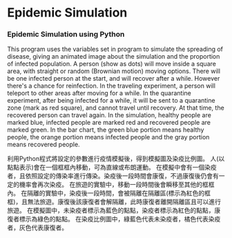 # Epidemic Simulation
### Epidemic Simulation using Python

This program uses the variables set in program to simulate the spreading of disease, giving an animated image about the simulation and the proportion of infected population.
A person (show as dots) will move inside a square area, with straight or random (Brownian motion) moving options.
There will be one infected person at the start, and will recover after a while. However there's a chance for reinfection.
In the traveling experiment, a person will teleport to other areas after moving for a while.
In the quarantine experiment, after being infected for a while, it will be sent to a quarantine zone (mark as red square), and cannot travel until recovery. At that time, the recovered person can travel again.
In the simulation, healthy people are marked blue, infected people are marked red and recovered people are marked green.
In the bar chart, the green blue portion means healthy people, the orange portion means infected people and the gray portion means recovered people.


利用Python程式將設定的參數進行疫情模擬後，得到模擬圖及染疫比例圖。
人(以點點表示)會在一個框框內移動，可為直線或布朗運動。
在模擬中會有一個染疫者，且依照設定的傳染率進行傳染。染疫後一段時間會康復，不過康復後仍會有一定的機率會再次染疫。
在旅遊的實驗中，移動一段時間後會瞬移至其他的框框內。
在隔離的實驗中，染疫後一段時間，會被隔離在隔離區(標示為紅色的框框)，且無法旅遊。康復後該康復者會解隔離，此時康復者離開隔離區且可以進行旅遊。
在模擬圖中，未染疫者標示為藍色的點點，染疫者標示為紅色的點點，康復者標示為綠色的點點。
在染疫比例圖中，綠藍色代表未染疫者，橘色代表染疫者，灰色代表康復者。
